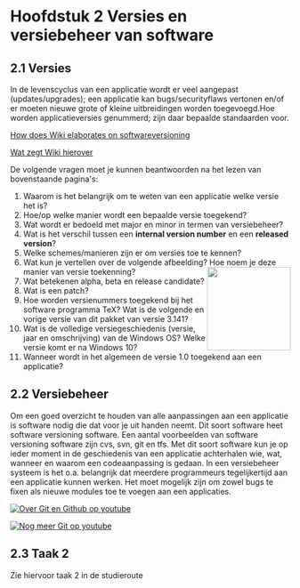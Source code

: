 # Hoofdstuk 2 Versies en versiebeheer van software

## 2.1 Versies

In de levenscyclus van een applicatie wordt er veel aangepast (updates/upgrades); een applicatie kan bugs/securityflaws vertonen en/of er moeten nieuwe grote of kleine uitbreidingen worden toegevoegd.Hoe worden applicatieversies genummerd; zijn daar bepaalde standaarden voor.

[How does Wiki elaborates on softwareversioning](https://en.wikipedia.org/wiki/Software_versioning)

[Wat zegt Wiki hierover](https://nl.wikipedia.org/wiki/Versienummer)

De volgende vragen moet je kunnen beantwoorden na het lezen van bovenstaande pagina's:

1.  Waarom is het belangrijk om te weten van een applicatie welke versie het is?
2. Hoe/op welke manier wordt een bepaalde versie toegekend?
3. Wat wordt er bedoeld met major en minor in termen van versiebeheer?
4. Wat is het verschil tussen een __internal version number__ en een __released version__?
5. Welke schemes/manieren zijn er om versies toe te kennen?
6. Wat kun je vertellen over de volgende afbeelding?
<img width="150" align="right" src="https://upload.wikimedia.org/wikipedia/commons/thumb/0/00/VersionNumbers.svg/125px-VersionNumbers.svg.png"> Hoe noem je deze manier van versie toekenning?
7. Wat betekenen alpha, beta en release candidate?
8. Wat is een patch?
9. Hoe worden versienummers toegekend bij het software programma TeX? Wat is de volgende en vorige versie van dit pakket van versie 3.141?
10. Wat is de volledige versiegeschiedenis (versie, jaar en omschrijving) van de Windows OS? Welke versie komt er na Windows 10?
11. Wanneer wordt in het algemeen de versie 1.0 toegekend aan een applicatie?


## 2.2 Versiebeheer

Om een goed overzicht te houden van alle aanpassingen aan een applicatie is software nodig die dat voor je uit handen neemt. Dit soort software heet software versioning software. Een aantal voorbeelden van software versioning software zijn cvs, svn, git en tfs. Met dit soort software kun je op ieder moment in de geschiedenis van een applicatie achterhalen wie, wat, wanneer en waarom een codeaanpassing is gedaan. In een versiebeheer systeem is het o.a. belangrijk dat meerdere programmeurs tegelijkertijd aan een applicatie kunnen werken. Het moet mogelijk zijn om zowel bugs te fixen als nieuwe modules toe te voegen aan een applicaties.

[![Over Git en Github op youtube](http://img.youtube.com/vi/uUuTYDg9XoI/0.jpg)](http://www.youtube.com/watch?v=uUuTYDg9XoI)

[![Nog meer Git op youtube](http://img.youtube.com/vi/OqmSzXDrJBk/0.jpg)](http://www.youtube.com/watch?v=OqmSzXDrJBk)

## 2.3 Taak 2
 
 Zie hiervoor taak 2 in de studieroute

